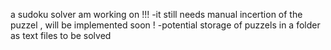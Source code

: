 a sudoku solver am working on !!!
-it still needs manual incertion of the puzzel , will be implemented soon !
-potential storage of puzzels in a folder as text files to be solved
